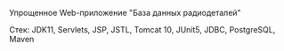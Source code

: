 Упрощенное Web-приложение "База данных радиодеталей"

Стек: JDK11, Servlets, JSP, JSTL, Tomcat 10, JUnit5, JDBC, PostgreSQL, Maven
